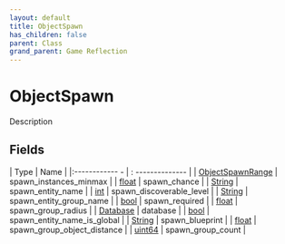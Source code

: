 ```yaml
---
layout: default
title: ObjectSpawn
has_children: false
parent: Class
grand_parent: Game Reflection
---
```

# ObjectSpawn
Description 

## Fields
| Type | Name |
|:------------ - | : -------------- |
| [ObjectSpawnRange](game-reflection/classes/object_spawn_range.md) | spawn_instances_minmax |
| [float](game-reflection/components/float.md) | spawn_chance |
| [String](game-reflection/components/string.md) | spawn_entity_name |
| [int](game-reflection/enums/int.md) | spawn_discoverable_level |
| [String](game-reflection/components/string.md) | spawn_entity_group_name |
| [bool](game-reflection/components/bool.md) | spawn_required |
| [float](game-reflection/components/float.md) | spawn_group_radius |
| [Database](game-reflection/components/database.md) | database |
| [bool](game-reflection/components/bool.md) | spawn_entity_name_is_global |
| [String](game-reflection/components/string.md) | spawn_blueprint |
| [float](game-reflection/components/float.md) | spawn_group_object_distance |
| [uint64](game-reflection/components/uint64.md) | spawn_group_count |
